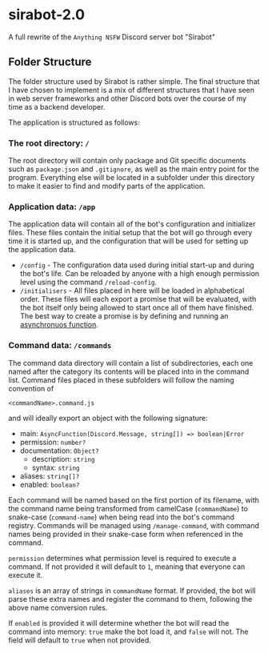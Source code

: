 # sirabot-2.0
A full rewrite of the `Anything NSFW` Discord server bot "Sirabot"

## Folder Structure
The folder structure used by Sirabot is rather simple. The final structure
that I have chosen to implement is a mix of different structures that I have
seen in web server frameworks and other Discord bots over the course of my
time as a backend developer.

The application is structured as follows:

### The root directory: `/`
The root directory will contain only package and Git specific documents such
as `package.json` and `.gitignore`, as well as the main entry point for the
program. Everything else will be located in a subfolder under this directory
to make it easier to find and modify parts of the application.

### Application data: `/app`
The application data will contain all of the bot's configuration and
initializer files. These files contain the initial setup that the bot will go
through every time it is started up, and the configuration that will be used
for setting up the application data.

- `/config` - The configuration data used during initial start-up and during
  the bot's life. Can be reloaded by anyone with a high enough permission
  level using the command `/reload-config`.
- `/initialisers` - All files placed in here will be loaded in alphabetical
  order. These files will each export a promise that will be evaluated, with
  the bot itself only being allowed to start once all of them have finished.
  The best way to create a promise is by defining and running an
  [asynchronuos function](https://developer.mozilla.org/en-US/docs/Web/JavaScript/Reference/Statements/async_function).

### Command data: `/commands`
The command data directory will contain a list of subdirectories, each one
named after the category its contents will be placed into in the command list.
Command files placed in these subfolders will follow the naming convention of

```
<commandName>.command.js
```

and will ideally export an object with the following signature:
- main: `AsyncFunction(Discord.Message, string[]) => boolean|Error`
- permission: `number?`
- documentation: `Object?`
  - description: `string`
  - syntax: `string`
- aliases: `string[]?`
- enabled: `boolean?`

Each command will be named based on the first portion of its filename, with
the command name being transformed from camelCase (`commandName`) to
snake-case (`command-name`) when being read into the bot's command registry.
Commands will be managed using `/manage-command`, with command names being
provided in their snake-case form when referenced in the command.

`permission` determines what permission level is required to execute a
command. If not provided it will default to `1`, meaning that everyone can
execute it.

`aliases` is an array of strings in `commandName` format. If provided, the bot
will parse these extra names and register the command to them, following the
above name conversion rules.

If `enabled` is provided it will determine whether the bot will read the
command into memory: `true` make the bot load it, and `false` will not. The
field will default to `true` when not provided.

